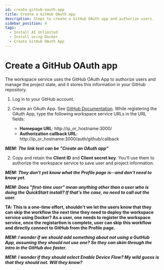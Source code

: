 ```yaml
---
id: create-github-oauth-app
title: Create a GitHub OAuth app
description: Steps to create a GitHub OAuth app and authorize users.
sidebar_position: 4
tags:
  - Install AI Unlimited
  - Install using Docker
  - Create GitHub OAuth App
---
```


# Create a GitHub OAuth app

The workspace service uses the GitHub OAuth App to authorize users and manage the project state, and it stores this information in your GitHub repository.

1.	Log in to your GitHub account.
2. Create an OAuth App. See [GitHub Documentation](link:https://docs.github.com/en/apps/oauth-apps/building-oauth-apps/creating-an-oauth-app).
  While registering the OAuth App, type the following workspace service URLs in the URL fields:

    * **Homepage URL**: http://ip_or_hostname:3000/
    * **Authorization callback URL**: http://ip_or_hostname:3000/auth/github/callback
	
***MEM: The link text can be "Create an OAuth app"***

2.	Copy and retain the **Client ID** and **Client secret key**. You'll use them to authorize the workspace service to save user and project information.

***MEM: They don't yet know what the **Profile** page is--and don't need to know yet.***

***MEM: Does "first-time user" mean anything other than a user who is doing the QuickStart install? If that's the case, no need to call out the user.***

**TA: This is a one-time effort, shouldn't we let the users know that they can skip the workflow the next time they need to deploy the workspace service using Docker? As a user, one needs to register the workspace service, once the registartion is complete, user can skip this workflow and directly connect to GitHub from the Profile page.**

***MEM: I wonder if we should add something about not using a GutHub App, assuming they should not use one? So they can skim through the intro in the GitHub doc faster.***

***MEM: I wonder if they should select Enable Device Flow? My wild guess is that they should not. Will they know?***